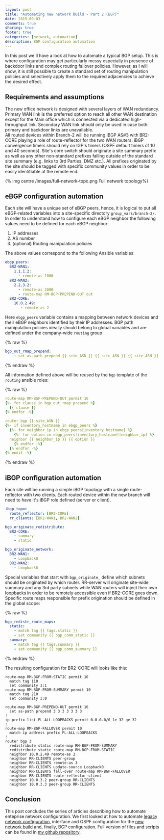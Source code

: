 ```yaml
---
layout: post
title: "Automating new network build - Part 2 (BGP)"
date: 2015-09-03
comments: true
sharing: true
footer: true
categories: [network, automation]
description: BGP configuration automation
---
```


In this post we'll have a look at how to automate a typical BGP setup. This is where configuration may get particularly messy especially in presence of backdoor links and complex routing failover policies. However, as I will show, it is still possible to create a standard set of routing manipulation policies and selectively apply them to the required adjacencies to achieve the desired effect.

<!--more-->

## Requirements and assumptions

The new office network is designed with several layers of WAN redundancy. Primary WAN link is the preferred option to reach all other WAN destination except for the Main office which is connected via a dedicated high-throughput link. Secondary WAN link should only be used in case both primary and backdoor links are unavailable.  
All routed devices within Branch-2 will be running iBGP AS#3 with BR2-CORE playing a role of route-reflector for the two WAN routers. iBGP convergence timers should rely on IGP's timers (OSPF default timers of 10 and 40 seconds). Site's core switch should originate a site summary prefix as well as any other non-standard prefixes falling outside of the standard site summary (e.g. links to 3rd Parties, DMZ etc.). All prefixes originated by the site should be tagged with specific community values in order to be easily identifiable at the remote end. 

{% img centre /images/full-network-topo.png Full network topology%}


## eBGP configuration automation

Each site will have a unique set of eBGP peers, hence, it is logical to put all eBGP-related variables into a site-specific directory `group_vars/branch-2/`. In order to understand how to configure each eBGP neighbor the following values need to be defined for each eBGP neighbor:

1. IP addresses 
2. AS number 
3. (optional) Routing manipulation policies 

The above values correspond to the following Ansible variables:

``` yaml ./group_vars/branch-2/bgp
ebgp_peers:
  BR2-WAN1:
    1.1.1.2:
      - remote-as 1000
  BR2-WAN2:
    2.2.3.2:
      - remote-as 2000
      - route-map RM-BGP-PREPEND-OUT out
  BR2-CORE:
    10.0.2.49:
       - remote-as 2
```

Here `ebgp_peers` variable contains a mapping between network devices and their eBGP neighbors identified by their IP addresses. BGP path manipulation policies ideally should belong to global variables and are defined under the company-wide `routing` group

{% raw %}
``` yaml ./group_vars/routing/route-maps
bgp_out_rmap_prepend:
    - set as-path prepend {{ site_ASN }} {{ site_ASN }} {{ site_ASN }} {{ site_ASN }} {{ site_ASN }} {{ site_ASN }} {{ site_ASN }}
```
{% endraw %}

All information defined above will be reused by the `bgp` template of the `routing` ansible roles:

{% raw %}
``` yaml ./roles/routing/template/bgp
route-map RM-BGP-PREPEND-OUT permit 10
{%- for clause in bgp_out_rmap_prepend %}
  {{ clause }}
{% endfor -%}

router bgp {{ site_ASN }}
{%- if inventory_hostname in ebgp_peers %}
  {%- for neighbor_ip in ebgp_peers[inventory_hostname] %}
    {%- for option in ebgp_peers[inventory_hostname][neighbor_ip] %}
  neighbor {{ neighbor_ip }} {{ option }}
    {% endfor -%}
  {% endfor -%}
{% endif -%}
```
{% endraw %}

## iBGP configuration automation

Each site will be running a simple iBGP topology with a single route-reflector with two clients. Each routed device within the new branch will need to have it's iBGP role  defined (server or client). 

``` yaml ./group_vars/branch-2/bgp
ibgp_topo:
  route_reflector: [BR2-CORE]
  rr_clients: [BR2-WAN1, BR2-WAN2]

bgp_originate_redistribute:
  BR2-CORE:
    - summary
    - static

bgp_originate_network:
  BR2-WAN1:
    - Loopback0
  BR2-WAN2:
    - Loopback0

```

Special variables that start with `bgp_originate_` define which subnets should be originated by which router. RR-server will originate site-wide summary and any 3rd party subnets while WAN routers will inject their own loopbacks in order to be remotely accessible even if BR2-CORE goes down. Specific route maps responsible for prefix origination should be defined in the global scope:

{% raw %}
``` yaml ./group_vars/routing/route-maps
bgp_redistr_route_maps:
  static:
    - match tag {{ tags.static }}
    - set community {{ bgp_comm_static }}
  summary:
    - match tag {{ tags.summary }}
    - set community {{ bgp_comm_summary }}
```
{% endraw %}

The resulting configuration for BR2-CORE will looks like this:

``` text ./files/BR2-CORE.bgp
route-map RM-BGP-FROM-STATIC permit 10
  match tag 110
  set community 3:1
route-map RM-BGP-FROM-SUMMARY permit 10
  match tag 210
  set community 3:0

route-map RM-BGP-PREPEND-OUT permit 10
  set as-path prepend 3 3 3 3 3 3 3
!
ip prefix-list PL-ALL-LOOPBACKS permit 0.0.0.0/0 le 32 ge 32
!
route-map RM-BGP-FALLOVER permit 10
  match ip address prefix PL-ALL-LOOPBACKS
!
router bgp 3
  redistribute static route-map RM-BGP-FROM-SUMMARY
  redistribute static route-map RM-BGP-FROM-STATIC
  neighbor 10.0.2.49 remote-as 2
  neighbor RR-CLIENTS peer-group
  neighbor RR-CLIENTS remote-as 3
  neighbor RR-CLIENTS update-source Loopback0
  neighbor RR-CLIENTS fall-over route-map RM-BGP-FALLOVER
  neighbor RR-CLIENTS route-reflector-client
  neighbor 10.0.3.2 peer-group RR-CLIENTS
  neighbor 10.0.3.3 peer-group RR-CLIENTS
```

## Conclusion

This post concludes the series of articles describing how to automate enteprise network configuration. We first looked at how to automate [legacy network configuration][configuration-automation-intro], interface and OSPF configuration for the [new network build][configuration-automation-part1] and, finally, BGP configuration. Full version of files and scripts can be found in [my github repository][github-network-build].  

[configuration-automation-intro]: http://networkop.github.io/blog/2015/08/14/automating-legacy-networks/
[configuration-automation-part1]: http://networkop.github.io/blog/2015/08/26/automating-network-build-p1/
[github-network-build]: https://github.com/networkop/cisco-ansible-provisioning